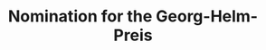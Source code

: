 ---
title: Nomination for the Georg-Helm-Preis
year: 2014
description: awarded by the Verein zur Förderung von Studierenden der TU Dresden e.V. by the Faculty of Computer Science of Technische Universität Dresden
---